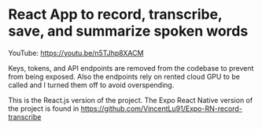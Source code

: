 # React App to record, transcribe, save, and summarize spoken words

YouTube: https://youtu.be/n5TJhp8XACM

Keys, tokens, and API endpoints are removed from the codebase to prevent from being exposed. Also the endpoints rely on rented cloud GPU to be called and I turned them off to avoid overspending.

This is the React.js version of the project. The Expo React Native version of the project is found in
https://github.com/VincentLu91/Expo-RN-record-transcribe
